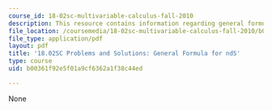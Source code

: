 ```yaml
---
course_id: 18-02sc-multivariable-calculus-fall-2010
description: This resource contains information regarding general formula for ndS.
file_location: /coursemedia/18-02sc-multivariable-calculus-fall-2010/b00361f92e5f01a9cf6362a1f38c44ed_MIT18_02SC_we_83_comb.pdf
file_type: application/pdf
layout: pdf
title: '18.02SC Problems and Solutions: General Formula for ndS'
type: course
uid: b00361f92e5f01a9cf6362a1f38c44ed

---
```

None